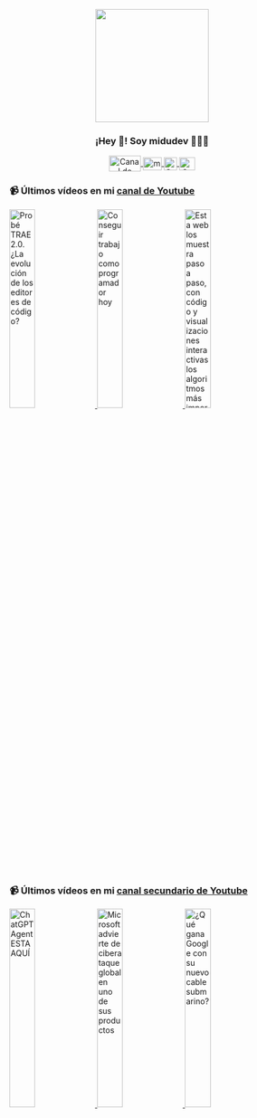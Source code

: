<p align="center" width="300">
   <img align="center" width="200" src="https://user-images.githubusercontent.com/1561955/106762302-fda9de00-6635-11eb-99be-3ef744e60c0e.png" />
   <h3 align="center">¡Hey 👋! Soy midudev 👨🏻‍💻</h3>
</p>

<p align="center">
   <a href="https://twitch.tv/midudev" target="blank">
    <img align="center" src="https://upload.wikimedia.org/wikipedia/commons/c/ce/Twitch_logo_2019.svg" alt="Canal de Twitch de midudev" height="28px" width="56px" />
  </a>
  <span style="width: 8px;"> </span>
   <a href="https://youtube.com/midudev" target="blank">
    <img align="center" src="https://upload.wikimedia.org/wikipedia/commons/0/09/YouTube_full-color_icon_%282017%29.svg" alt="midudev" height="23px" width="33px" />
  </a>
  <span style="width: 8px;"> </span>
  <a href="https://instagram.com/midu.dev" target="blank">
    <img align="center" src="https://upload.wikimedia.org/wikipedia/commons/e/e7/Instagram_logo_2016.svg" alt="Canal de Instagram de midu.dev" height="23px" width="23px" />
  </a>
  <span style="width: 8px;"> </span>
  <a href="https://twitter.com/midudev" target="blank">
    <img align="center" src="https://upload.wikimedia.org/wikipedia/commons/thumb/6/6f/Logo_of_Twitter.svg/2491px-Logo_of_Twitter.svg.png" alt="Canal de Twitter de midudev" height="23px" width="28px" />
  </a>
</p>

### 📹 Últimos vídeos en mi [canal de Youtube](https://youtube.com/midudev?sub_confirmation=1)

<a href='https://youtu.be/FWNmVpaw8jk' target='_blank'>
  <img width='30%' src='https://img.youtube.com/vi/FWNmVpaw8jk/mqdefault.jpg' alt='Probé TRAE 2.0. ¿La evolución de los editores de código?' />
</a>
<a href='https://youtu.be/7z-sXVrampg' target='_blank'>
  <img width='30%' src='https://img.youtube.com/vi/7z-sXVrampg/mqdefault.jpg' alt='Conseguir trabajo como programador hoy' />
</a>
<a href='https://youtu.be/iWz4J8nt9dE' target='_blank'>
  <img width='30%' src='https://img.youtube.com/vi/iWz4J8nt9dE/mqdefault.jpg' alt='Esta web los muestra paso a paso, con código y visualizaciones interactivas los algoritmos más impor' />
</a>

### 📹 Últimos vídeos en mi [canal secundario de Youtube](https://youtube.com/midulive?sub_confirmation=1)

<a href='https://youtu.be/AqyqRLrosWI' target='_blank'>
  <img width='30%' src='https://img.youtube.com/vi/AqyqRLrosWI/mqdefault.jpg' alt='ChatGPT Agent ESTA AQUÍ' />
</a>
<a href='https://youtu.be/wgzSObNT-ZE' target='_blank'>
  <img width='30%' src='https://img.youtube.com/vi/wgzSObNT-ZE/mqdefault.jpg' alt='Microsoft advierte de ciberataque global en uno de sus productos' />
</a>
<a href='https://youtu.be/8XZTpdlcyKw' target='_blank'>
  <img width='30%' src='https://img.youtube.com/vi/8XZTpdlcyKw/mqdefault.jpg' alt='¿Qué gana Google con su nuevo cable submarino?' />
</a>